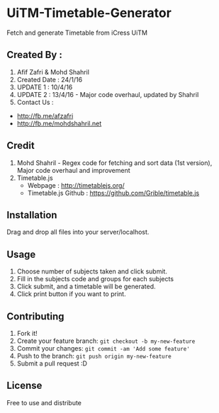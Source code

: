 # UiTM-Timetable-Generator
Fetch and generate Timetable from iCress UiTM

## Created By : 
1. Afif Zafri & Mohd Shahril
2. Created Date : 24/1/16
3. UPDATE 1 : 10/4/16
4. UPDATE 2 : 13/4/16 - Major code overhaul, updated by Shahril
5. Contact Us : 
  - http://fb.me/afzafri
  - http://fb.me/mohdshahril.net
  
## Credit 
1. Mohd Shahril - Regex code for fetching and sort data (1st version), Major code overhaul and improvement
2. Timetable.js
   - Webpage : http://timetablejs.org/
   - Timetable.js Github : https://github.com/Grible/timetable.js

## Installation

Drag and drop all files into your server/localhost.

## Usage

1. Choose number of subjects taken and click submit.
2. Fill in the subjects code and groups for each subjects
3. Click submit, and a timetable will be generated.
4. Click print button if you want to print.

## Contributing

1. Fork it!
2. Create your feature branch: `git checkout -b my-new-feature`
3. Commit your changes: `git commit -am 'Add some feature'`
4. Push to the branch: `git push origin my-new-feature`
5. Submit a pull request :D

## License

Free to use and distribute
